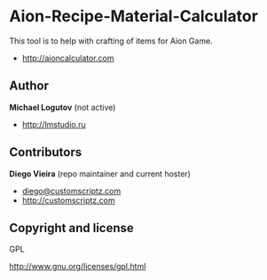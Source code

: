Aion-Recipe-Material-Calculator
===============================

This tool is to help with crafting of items for Aion Game.
+ http://aioncalculator.com


Author
-------

**Michael Logutov** (not active)

+ http://lmstudio.ru


Contributors
-------
**Diego Vieira** (repo maintainer and current hoster)

+ diego@customscriptz.com
+ http://customscriptz.com


Copyright and license
---------------------
GPL

http://www.gnu.org/licenses/gpl.html
